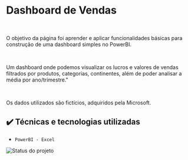 <h1>Dashboard de Vendas</h1> <br>



<p>O objetivo da página foi aprender e aplicar funcionalidades básicas para construção de uma dashboard simples no PowerBI.</p><br>
<p>Um dashboard onde podemos visualizar os lucros e valores de vendas filtrados por produtos, categorias, continentes, além de poder analisar a média por ano/trimestre."</p><br>
<p>Os dados utilizados são fictícios, adquiridos pela Microsoft.</p>


## ✔️ Técnicas e tecnologias utilizadas

- ``PowerBI - Excel``



![Status do projeto](https://img.shields.io/badge/Status-Finalizado-Red)



